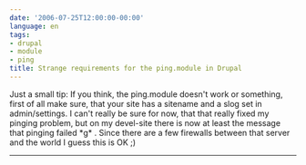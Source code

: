 ```yaml
---
date: '2006-07-25T12:00:00-00:00'
language: en
tags:
- drupal
- module
- ping
title: Strange requirements for the ping.module in Drupal
---
```



Just a small tip: If you think, the ping.module doesn't work or something, first of all make sure, that your site has a sitename and a slog set in admin/settings. I can't really be sure for now, that that really fixed my pinging problem, but on my devel-site there is now at least the message that pinging failed \*g\* . Since there are a few firewalls between that server and the world I guess this is OK ;)

-------------------------------

